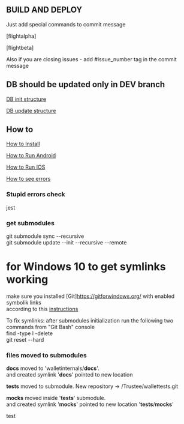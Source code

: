 ## BUILD AND DEPLOY



Just add special commands to commit message



[flightalpha] 

[flightbeta] 


Also if you are closing issues - add #issue_number tag in the commit message


## DB should be updated only in DEV branch

[DB init structure](./app/appstores/DataSource/DB/DBInit/assets/dbTableQueries.js)

[DB update structure](./app/appstores/DataSource/DB/DBInit/assets/dbTableUpdateQueries.js)

## How to

[How to Install](./__docs__/how_to_install.md)

[How to Run Android](./__docs__/how_to_run_android.md)

[How to Run IOS](./__docs__/how_to_run_ios.md)

[How to see errors](./__docs__/errors_handling_and_informing.md)

### Stupid errors check

jest 


### get submodules

git submodule sync --recursive  
git submodule update --init --recursive --remote

# for Windows 10 to get symlinks working  
  make sure you installed [Git]https://gitforwindows.org/ with enabled symbolik links  
  according to this [instructions](https://stackoverflow.com/a/52097145/11195554)  
  
  To fix symlinks: after submodules initialization run the following two commands from "Git Bash" console  
    find -type l -delete  
    git reset --hard  


### files moved to submodules

__docs__ moved to 'walletinternals/__docs__'.   
and created symlink '__docs__' pointed to new location  
  
__tests__ moved to submodule. New repository -> /Trustee/wallettests.git  
  
__mocks__ moved inside '__tests__' submodule.  
and created symlink '__mocks__' pointed to new location '__tests__/__mocks__'  

test
